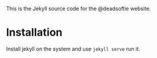 This is the Jekyll source code for the @deadsoftie website.

# Installation

Install jekyll on the system and use `jekyll serve` run it.
